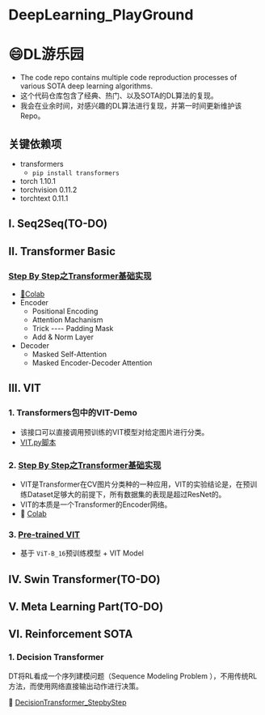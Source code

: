 # DeepLearning_PlayGround

# 😄DL游乐园

- The code repo contains multiple code reproduction processes of various SOTA deep learning algorithms.
- 这个代码仓库包含了经典、热门、以及SOTA的DL算法的复现。
- 我会在业余时间，对感兴趣的DL算法进行复现，并第一时间更新维护该Repo。

## 关键依赖项
- transformers 
  - `pip install transformers`
- torch  1.10.1 
- torchvision                   0.11.2 
- torchtext                     0.11.1

## I. Seq2Seq(TO-DO)

## II. Transformer Basic

### [Step By Step之Transformer基础实现](https://github.com/HzcIrving/DeepLearning_PlayGround/tree/main/TransformerBasic)

- [🚀️Colab](https://github.com/HzcIrving/DeepLearning_PlayGround/blob/main/TransformerBasic/Transformer%E5%9F%BA%E7%A1%80%E5%AE%9E%E7%8E%B0StepByStep.ipynb)
- Encoder
  - Positional Encoding
  - Attention Machanism
  - Trick ---- Padding Mask
  - Add & Norm Layer
- Decoder
  - Masked Self-Attention
  - Masked Encoder-Decoder Attention

## III. VIT

### 1. Transformers包中的VIT-Demo

- 该接口可以直接调用预训练的VIT模型对给定图片进行分类。
- [VIT.py脚本](https://github.com/HzcIrving/DeepLearning_PlayGround/blob/main/VIT/VITDemo/VIT.py)

### 2. [Step By Step之Transformer基础实现](https://github.com/HzcIrving/DeepLearning_PlayGround/tree/main/VIT/BasicVIT)

- VIT是Transformer在CV图片分类种的一种应用，VIT的实验结论是，在预训练Dataset足够大的前提下，所有数据集的表现是超过ResNet的。
- VIT的本质是一个Transformer的Encoder网络。
- 🚀️ [Colab ](https://colab.research.google.com/drive/1eCH380s0Yrt4DMERH1cQkbDZbK0Dufqt)

### 3. [Pre-trained VIT](https://github.com/HzcIrving/DeepLearning_PlayGround/tree/main/VIT)

- 基于 `ViT-B_16`预训练模型 + VIT Model

## IV. Swin Transformer(TO-DO)

## V. Meta Learning Part(TO-DO)

## VI. Reinforcement SOTA

### 1. Decision Transformer

DT将RL看成一个序列建模问题（Sequence Modeling Problem ），不用传统RL方法，而使用网络直接输出动作进行决策。

🚀️ [DecisionTransformer_StepbyStep](https://github.com/HzcIrving/DecisionTransformer_StepbyStep)
